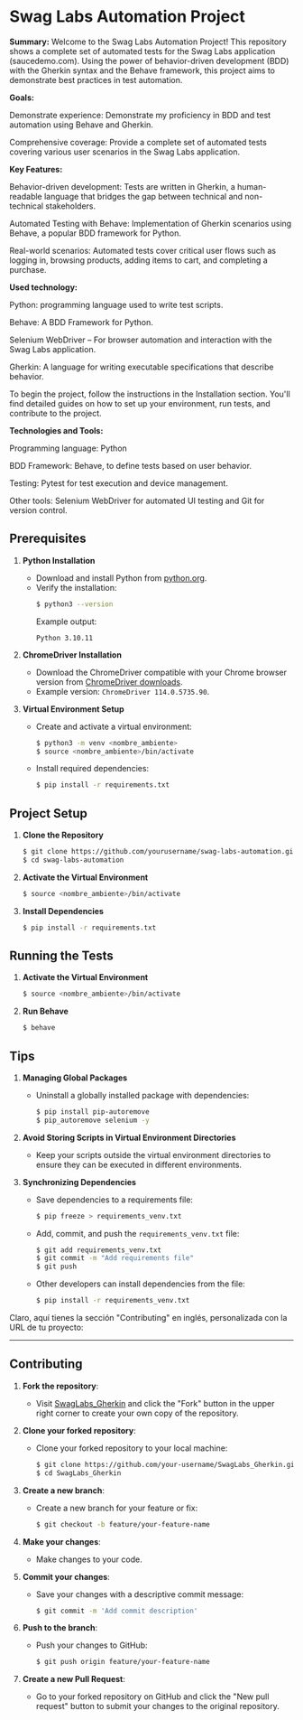 # Swag Labs Automation Project

**Summary:**
Welcome to the Swag Labs Automation Project! This repository shows a complete set of automated tests for the Swag Labs application (saucedemo.com). Using the power of behavior-driven development (BDD) with the Gherkin syntax and the Behave framework, this project aims to demonstrate best practices in test automation.

**Goals:**

Demonstrate experience: Demonstrate my proficiency in BDD and test automation using Behave and Gherkin.

Comprehensive coverage: Provide a complete set of automated tests covering various user scenarios in the Swag Labs application.

**Key Features:**

Behavior-driven development: Tests are written in Gherkin, a human-readable language that bridges the gap between technical and non-technical stakeholders.

Automated Testing with Behave: Implementation of Gherkin scenarios using Behave, a popular BDD framework for Python.

Real-world scenarios: Automated tests cover critical user flows such as logging in, browsing products, adding items to cart, and completing a purchase.


**Used technology:**

Python: programming language used to write test scripts.

Behave: A BDD Framework for Python.

Selenium WebDriver – For browser automation and interaction with the Swag Labs application.

Gherkin: A language for writing executable specifications that describe behavior.

To begin the project, follow the instructions in the Installation section. You'll find detailed guides on how to set up your environment, run tests, and contribute to the project.


**Technologies and Tools:**

Programming language: Python

BDD Framework: Behave, to define tests based on user behavior.

Testing: Pytest for test execution and device management.

Other tools: Selenium WebDriver for automated UI testing and Git for version control.


## Prerequisites

1. **Python Installation**
   - Download and install Python from [python.org](https://www.python.org/downloads/macos/).
   - Verify the installation:
     ```sh
     $ python3 --version
     ```
     Example output:
     ```
     Python 3.10.11
     ```

2. **ChromeDriver Installation**
   - Download the ChromeDriver compatible with your Chrome browser version from [ChromeDriver downloads](https://chromedriver.chromium.org/downloads).
   - Example version: `ChromeDriver 114.0.5735.90`.

3. **Virtual Environment Setup**
   - Create and activate a virtual environment:
     ```sh
     $ python3 -m venv <nombre_ambiente>
     $ source <nombre_ambiente>/bin/activate
     ```
   - Install required dependencies:
     ```sh
     $ pip install -r requirements.txt
     ```

## Project Setup

1. **Clone the Repository**
   ```sh
   $ git clone https://github.com/yourusername/swag-labs-automation.git
   $ cd swag-labs-automation
   ```

2. **Activate the Virtual Environment**
   ```sh
   $ source <nombre_ambiente>/bin/activate
   ```

3. **Install Dependencies**
   ```sh
   $ pip install -r requirements.txt
   ```

## Running the Tests

1. **Activate the Virtual Environment**
   ```sh
   $ source <nombre_ambiente>/bin/activate
   ```

2. **Run Behave**
   ```sh
   $ behave
   ```

## Tips

1. **Managing Global Packages**
   - Uninstall a globally installed package with dependencies:
     ```sh
     $ pip install pip-autoremove
     $ pip_autoremove selenium -y
     ```

2. **Avoid Storing Scripts in Virtual Environment Directories**
   - Keep your scripts outside the virtual environment directories to ensure they can be executed in different environments.

3. **Synchronizing Dependencies**
   - Save dependencies to a requirements file:
     ```sh
     $ pip freeze > requirements_venv.txt
     ```
   - Add, commit, and push the `requirements_venv.txt` file:
     ```sh
     $ git add requirements_venv.txt
     $ git commit -m "Add requirements file"
     $ git push
     ```
   - Other developers can install dependencies from the file:
     ```sh
     $ pip install -r requirements_venv.txt
     ```

Claro, aquí tienes la sección "Contributing" en inglés, personalizada con la URL de tu proyecto:

---

## Contributing

1. **Fork the repository**:
   - Visit [SwagLabs_Gherkin](https://github.com/gerrymelany/SwagLabs_Gherkin.git) and click the "Fork" button in the upper right corner to create your own copy of the repository.

2. **Clone your forked repository**:
   - Clone your forked repository to your local machine:
     ```sh
     $ git clone https://github.com/your-username/SwagLabs_Gherkin.git
     $ cd SwagLabs_Gherkin
     ```

3. **Create a new branch**:
   - Create a new branch for your feature or fix:
     ```sh
     $ git checkout -b feature/your-feature-name
     ```

4. **Make your changes**:
   - Make changes to your code.

5. **Commit your changes**:
   - Save your changes with a descriptive commit message:
     ```sh
     $ git commit -m 'Add commit description'
     ```

6. **Push to the branch**:
   - Push your changes to GitHub:
     ```sh
     $ git push origin feature/your-feature-name
     ```

7. **Create a new Pull Request**:
   - Go to your forked repository on GitHub and click the "New pull request" button to submit your changes to the original repository.

